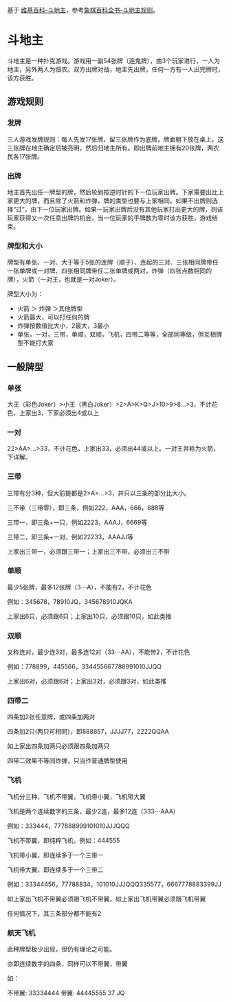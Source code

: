 基于 [维基百科-斗地主](https://zh.wikipedia.org/wiki/斗地主)，参考[象棋百科全书-斗地主规则](https://www.xqbase.com/other/landlord.htm)。

# 斗地主

斗地主是一种扑克游戏。游戏用一副54张牌（连鬼牌），由3个玩家进行，一人为地主，另外两人为佃农。双方出牌对战，地主先出牌，任何一方有一人出完牌时，该方获胜。

## 游戏规则

### 发牌

三人游戏发牌规则：每人先发17张牌，留三张牌作为底牌，牌面朝下放在桌上。这三张牌在地主确定后被亮明，然后归地主所有。即出牌前地主拥有20张牌，两农民各17张牌。

### 出牌

地主首先出任一牌型的牌，然后轮到按逆时针的下一位玩家出牌。下家需要出比上家更大的牌，而且除了火箭和炸弹，牌的类型也要与上家相同。如果不出牌则选择“过”，由下一位玩家出牌。如果一玩家出牌后没有其他玩家打出更大的牌，则该玩家获得又一次任意出牌的机会。当一位玩家的手牌数为零时该方获胜，游戏结束。

### 牌型和大小

牌型有单张、一对、大于等于5张的连牌（顺子）、连起的三对、三张相同牌带任一张单牌或一对牌、四张相同牌带任二张单牌或两对，炸弹（四张点数相同的牌），火箭（一对王，也就是一对Joker）。

牌型大小为：

- 火箭 ＞ 炸弹 ＞其他牌型
- 火箭最大，可以打任何的牌
- 炸弹按数值比大小，2最大，3最小
- 单张，一对，三带，单顺，双顺，飞机，四带二等等，全部同等级，但互相牌型不能打大家

## 一般牌型

### 单张

大王（彩色Joker）>小王（黑白Joker）>2>A>K>Q>J>10>9>8...>3，不计花色，上家出3，下家必须出4或以上

### 一对

22>AA>...>33，不计花色，上家出33，必须出44或以上。一对王并称为火箭，下详解。

### 三带

三带有分3种，但大前提都是2>A>...>3，并只以三条的部分比大小。

三不带（三带零），即三条，例如222，AAA，666，888等

三带一，即三条+一只，例如2223，AAAJ，6669等

三带二，即三条+一对，例如22233，AAAJJ等

上家出三带一，必须跟三带一；上家出三不带，必须出三不带

### 单顺

最少5张牌，最多12张牌（3⋯A），不能有2，不计花色

例如：345678，78910JQ，345678910JQKA

上家出6只，必须跟6只；上家出10只，必须跟10只，如此类推

### 双顺

又称连对，最少连3对，最多连12对（33⋯AA），不能带2，不计花色

例如：778899，445566，334455667788991010JJQQ

上家出6对，必须跟6对；上家出3对，必须跟3对，如此类推

### 四带二

四条加2张任意牌，或四条加两对

四条加2只(两只可相同），即888857，JJJJ77，2222QQAA

如上家出四条加两只必须跟四条加两只

四带二效果不等同炸弹，只当作普通牌型使用

### 飞机

飞机分三种，飞机不带翼，飞机带小翼，飞机带大翼

飞机是两个连续数字的三条，最少2连，最多12连（333⋯AAA）

例如：333444，777888999101010JJJQQQ

飞机不带翼，即纯粹飞机，例如：444555

飞机带小翼，即连续多于一个三带一

飞机带大翼，即连续多于一个三带二

例如：33344456，77788834，101010JJJQQQ335577，6667778883399JJ

如上家出飞机不带翼必须跟飞机不带翼，如上家出飞机带翼必须跟飞机带翼

任何情况下，其三条部分都不能有2

### 航天飞机

此种牌型极少出现，但仍有理论之可能。

亦即连续数字的四条，同样可以不带翼，带翼

如：

不带翼: 33334444
带翼: 44445555 37 JQ


